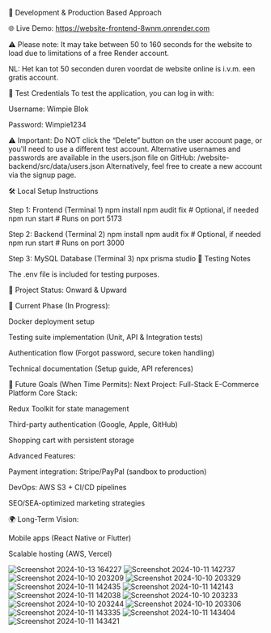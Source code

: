 🔧 Development & Production Based Approach

🌐 Live Demo:
https://website-frontend-8wnm.onrender.com

⚠️ Please note: It may take between 50 to 160 seconds for the website to load due to limitations of a free Render account.

NL: Het kan tot 50 seconden duren voordat de website online is i.v.m. een gratis account.

🔐 Test Credentials
To test the application, you can log in with:

Username: Wimpie Blok

Password: Wimpie1234

⚠️ Important:
Do NOT click the “Delete” button on the user account page, or you'll need to use a different test account.
Alternative usernames and passwords are available in the users.json file on GitHub:
/website-backend/src/data/users.json
Alternatively, feel free to create a new account via the signup page.

🛠️ Local Setup Instructions

Step 1: Frontend (Terminal 1)
npm install
npm audit fix         # Optional, if needed
npm run start         # Runs on port 5173

Step 2: Backend (Terminal 2)
npm install
npm audit fix         # Optional, if needed
npm run start         # Runs on port 3000

Step 3: MySQL Database (Terminal 3)
npx prisma studio
🧪 Testing Notes

The .env file is included for testing purposes.

🚀 Project Status: Onward & Upward

🔧 Current Phase (In Progress):

Docker deployment setup

Testing suite implementation (Unit, API & Integration tests)

Authentication flow (Forgot password, secure token handling)

Technical documentation (Setup guide, API references)

🎯 Future Goals (When Time Permits):
Next Project: Full-Stack E-Commerce Platform
Core Stack:

Redux Toolkit for state management

Third-party authentication (Google, Apple, GitHub)

Shopping cart with persistent storage

Advanced Features:

Payment integration: Stripe/PayPal (sandbox to production)

DevOps: AWS S3 + CI/CD pipelines

SEO/SEA-optimized marketing strategies

🌍 Long-Term Vision:

Mobile apps (React Native or Flutter)

Scalable hosting (AWS, Vercel)

![Screenshot 2024-10-13 164227](https://github.com/user-attachments/assets/794893f9-1fd0-4bec-b5b6-62a87bd96619)
![Screenshot 2024-10-11 142737](https://github.com/user-attachments/assets/92e87063-25ec-4a90-8eac-289aefc715af)
![Screenshot 2024-10-10 203209](https://github.com/user-attachments/assets/5d0d346a-8674-4cbe-8a52-1a2a17cfdbf7)
![Screenshot 2024-10-10 203329](https://github.com/user-attachments/assets/39f47830-ea77-4ced-ad81-dfe2d8b4158a)
![Screenshot 2024-10-11 142435](https://github.com/user-attachments/assets/e024e403-b32f-4fa2-90d8-4fd7ea7696cb)
![Screenshot 2024-10-11 142143](https://github.com/user-attachments/assets/ae3e63dd-7df3-4706-a2cd-8611deb42015)
![Screenshot 2024-10-11 142038](https://github.com/user-attachments/assets/2b65b00a-fd78-4953-a0a3-b155d4c359ea)
![Screenshot 2024-10-10 203233](https://github.com/user-attachments/assets/663e1e9d-b7c9-4f68-aaff-6d596a7c4f27)
![Screenshot 2024-10-10 203244](https://github.com/user-attachments/assets/aa76a163-7ef4-4f0b-9dcc-e2e19b793220)
![Screenshot 2024-10-10 203306](https://github.com/user-attachments/assets/019edd08-94b6-4a44-8e7f-4c513710a675)
![Screenshot 2024-10-11 143335](https://github.com/user-attachments/assets/15e07885-28bd-471f-bf4f-8ba3d4940b97)
![Screenshot 2024-10-11 143404](https://github.com/user-attachments/assets/002ac242-83cd-4163-b53e-1772c8a89639)
![Screenshot 2024-10-11 143421](https://github.com/user-attachments/assets/1af49b0c-3064-4791-a0d6-60c481022ae0)
